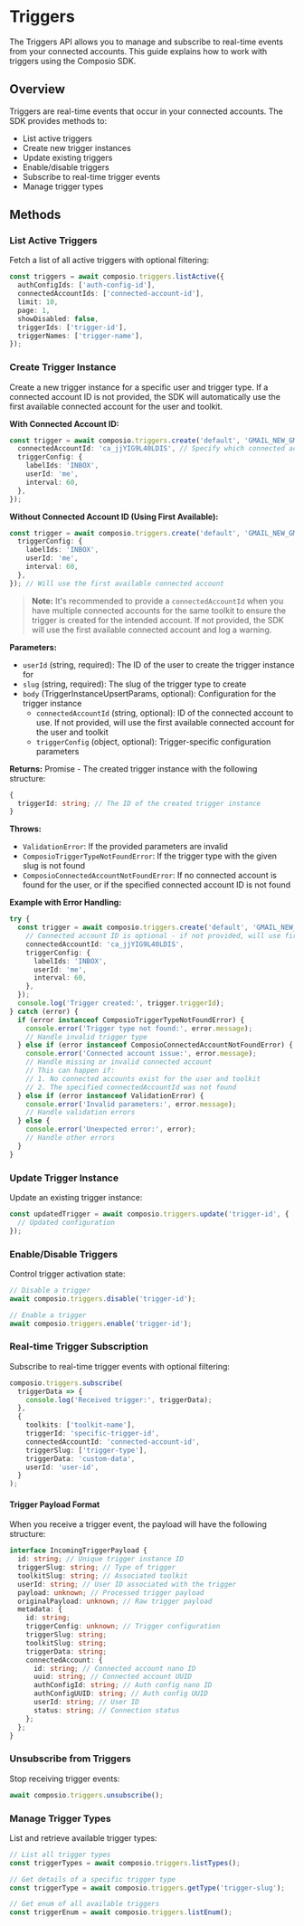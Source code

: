 # Triggers

The Triggers API allows you to manage and subscribe to real-time events from your connected accounts. This guide explains how to work with triggers using the Composio SDK.

## Overview

Triggers are real-time events that occur in your connected accounts. The SDK provides methods to:

- List active triggers
- Create new trigger instances
- Update existing triggers
- Enable/disable triggers
- Subscribe to real-time trigger events
- Manage trigger types

## Methods

### List Active Triggers

Fetch a list of all active triggers with optional filtering:

```typescript
const triggers = await composio.triggers.listActive({
  authConfigIds: ['auth-config-id'],
  connectedAccountIds: ['connected-account-id'],
  limit: 10,
  page: 1,
  showDisabled: false,
  triggerIds: ['trigger-id'],
  triggerNames: ['trigger-name'],
});
```

### Create Trigger Instance

Create a new trigger instance for a specific user and trigger type. If a connected account ID is not provided, the SDK will automatically use the first available connected account for the user and toolkit.

**With Connected Account ID:**

```typescript
const trigger = await composio.triggers.create('default', 'GMAIL_NEW_GMAIL_MESSAGE', {
  connectedAccountId: 'ca_jjYIG9L40LDIS', // Specify which connected account to use
  triggerConfig: {
    labelIds: 'INBOX',
    userId: 'me',
    interval: 60,
  },
});
```

**Without Connected Account ID (Using First Available):**

```typescript
const trigger = await composio.triggers.create('default', 'GMAIL_NEW_GMAIL_MESSAGE', {
  triggerConfig: {
    labelIds: 'INBOX',
    userId: 'me',
    interval: 60,
  },
}); // Will use the first available connected account
```

> **Note:** It's recommended to provide a `connectedAccountId` when you have multiple connected accounts for the same toolkit to ensure the trigger is created for the intended account. If not provided, the SDK will use the first available connected account and log a warning.

**Parameters:**

- `userId` (string, required): The ID of the user to create the trigger instance for
- `slug` (string, required): The slug of the trigger type to create
- `body` (TriggerInstanceUpsertParams, optional): Configuration for the trigger instance
  - `connectedAccountId` (string, optional): ID of the connected account to use. If not provided, will use the first available connected account for the user and toolkit
  - `triggerConfig` (object, optional): Trigger-specific configuration parameters

**Returns:** Promise<TriggerInstanceUpsertResponse> - The created trigger instance with the following structure:

```typescript
{
  triggerId: string; // The ID of the created trigger instance
}
```

**Throws:**

- `ValidationError`: If the provided parameters are invalid
- `ComposioTriggerTypeNotFoundError`: If the trigger type with the given slug is not found
- `ComposioConnectedAccountNotFoundError`: If no connected account is found for the user, or if the specified connected account ID is not found

**Example with Error Handling:**

```typescript
try {
  const trigger = await composio.triggers.create('default', 'GMAIL_NEW_GMAIL_MESSAGE', {
    // Connected account ID is optional - if not provided, will use first available
    connectedAccountId: 'ca_jjYIG9L40LDIS',
    triggerConfig: {
      labelIds: 'INBOX',
      userId: 'me',
      interval: 60,
    },
  });
  console.log('Trigger created:', trigger.triggerId);
} catch (error) {
  if (error instanceof ComposioTriggerTypeNotFoundError) {
    console.error('Trigger type not found:', error.message);
    // Handle invalid trigger type
  } else if (error instanceof ComposioConnectedAccountNotFoundError) {
    console.error('Connected account issue:', error.message);
    // Handle missing or invalid connected account
    // This can happen if:
    // 1. No connected accounts exist for the user and toolkit
    // 2. The specified connectedAccountId was not found
  } else if (error instanceof ValidationError) {
    console.error('Invalid parameters:', error.message);
    // Handle validation errors
  } else {
    console.error('Unexpected error:', error);
    // Handle other errors
  }
}
```

### Update Trigger Instance

Update an existing trigger instance:

```typescript
const updatedTrigger = await composio.triggers.update('trigger-id', {
  // Updated configuration
});
```

### Enable/Disable Triggers

Control trigger activation state:

```typescript
// Disable a trigger
await composio.triggers.disable('trigger-id');

// Enable a trigger
await composio.triggers.enable('trigger-id');
```

### Real-time Trigger Subscription

Subscribe to real-time trigger events with optional filtering:

```typescript
composio.triggers.subscribe(
  triggerData => {
    console.log('Received trigger:', triggerData);
  },
  {
    toolkits: ['toolkit-name'],
    triggerId: 'specific-trigger-id',
    connectedAccountId: 'connected-account-id',
    triggerSlug: ['trigger-type'],
    triggerData: 'custom-data',
    userId: 'user-id',
  }
);
```

#### Trigger Payload Format

When you receive a trigger event, the payload will have the following structure:

```typescript
interface IncomingTriggerPayload {
  id: string; // Unique trigger instance ID
  triggerSlug: string; // Type of trigger
  toolkitSlug: string; // Associated toolkit
  userId: string; // User ID associated with the trigger
  payload: unknown; // Processed trigger payload
  originalPayload: unknown; // Raw trigger payload
  metadata: {
    id: string;
    triggerConfig: unknown; // Trigger configuration
    triggerSlug: string;
    toolkitSlug: string;
    triggerData: string;
    connectedAccount: {
      id: string; // Connected account nano ID
      uuid: string; // Connected account UUID
      authConfigId: string; // Auth config nano ID
      authConfigUUID: string; // Auth config UUID
      userId: string; // User ID
      status: string; // Connection status
    };
  };
}
```

### Unsubscribe from Triggers

Stop receiving trigger events:

```typescript
await composio.triggers.unsubscribe();
```

### Manage Trigger Types

List and retrieve available trigger types:

```typescript
// List all trigger types
const triggerTypes = await composio.triggers.listTypes();

// Get details of a specific trigger type
const triggerType = await composio.triggers.getType('trigger-slug');

// Get enum of all available triggers
const triggerEnum = await composio.triggers.listEnum();
```

